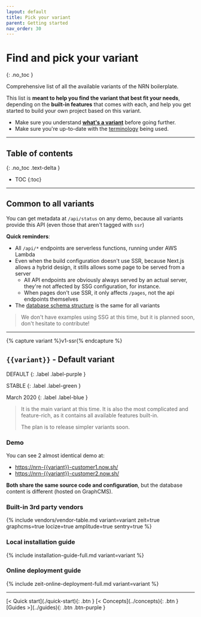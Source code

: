 ```yaml
---
layout: default
title: Pick your variant
parent: Getting started
nav_order: 30
---
```


# Find and pick your variant
{: .no_toc }

<div class="code-example" markdown="1">
Comprehensive list of all the available variants of the NRN boilerplate.

This list is **meant to help you find the variant that best fit your needs**, depending on the **built-in features** that comes with each,
and help you get started to build your own project based on this variant.

- Make sure you understand [**what's a variant**](../concepts/variants) before going further.
- Make sure you're up-to-date with the [terminology](../reference/terminology) being used.
</div>

---

## Table of contents
{: .no_toc .text-delta }

[//]: # (XXX See https://pmarsceill.github.io/just-the-docs/docs/navigation-structure/#in-page-navigation-with-table-of-contents)

- TOC
{:toc}

---

## Common to all variants

You can get metadata at `/api/status` on any demo, because all variants provide this API (even those that aren't tagged with `ssr`)

**Quick reminders**:
- All `/api/*` endpoints are serverless functions, running under AWS Lambda
- Even when the build configuration doesn't use SSR, because Next.js allows a hybrid design, it stills allows some page to be served from a server
    - All API endpoints are obviously always served by an actual server, they're not affected by SSG configuration, for instance.
    - When pages don't use SSR, it only affects `/pages`, not the api endpoints themselves
- The [database schema structure](../reference/demo-database-structure) is the same for all variants

> We don't have examples using SSG at this time, but it is planned soon, don't hesitate to contribute!

---

{% capture variant %}v1-ssr{% endcapture %}
## `{{variant}}` - **Default variant**

DEFAULT
{: .label .label-purple }

STABLE
{: .label .label-green }

March 2020
{: .label .label-blue }

> It is the main variant at this time.
> It is also the most complicated and feature-rich, as it contains all available features built-in.
>
> The plan is to release simpler variants soon.

### Demo

You can see 2 almost identical demo at:
- [https://nrn-{{variant}}-customer1.now.sh/](https://nrn-{{variant}}-customer1.now.sh/)
- [https://nrn-{{variant}}-customer2.now.sh/](https://nrn-{{variant}}-customer2.now.sh/)

**Both share the same source code and configuration**, but the database content is different (hosted on GraphCMS).

### Built-in 3rd party vendors

{% include vendors/vendor-table.md variant=variant zeit=true graphcms=true locize=true amplitude=true sentry=true  %}

### Local installation guide

{% include installation-guide-full.md variant=variant %}

### Online deployment guide

{% include zeit-online-deployment-full.md variant=variant %}

---

<div class="pagination-section">
    <span class="fs-4" markdown="1">
    [< Quick start](./quick-start){: .btn }
    </span>
    <span class="fs-4" markdown="1">
    [< Concepts](../concepts){: .btn }
    </span>
    <span class="fs-4" markdown="1">
    [Guides >](../guides){: .btn .btn-purple }
    </span>
</div>
